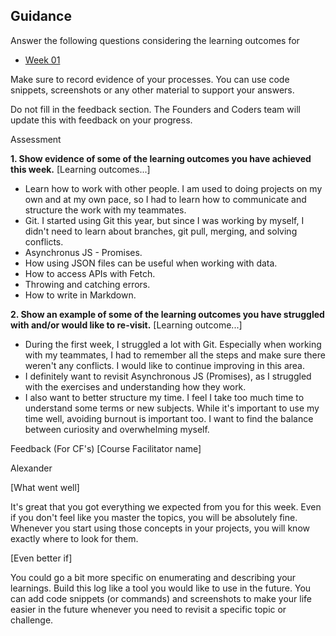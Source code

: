 ## Guidance

Answer the following questions considering the learning outcomes for

- [Week 01](https://learn.foundersandcoders.com/course/syllabus/developer/week01-project01-basics/learning-outcomes/)
  
Make sure to record evidence of your processes. You can use code snippets, screenshots or any other material to support your answers.

Do not fill in the feedback section. The Founders and Coders team will update this with feedback on your progress.

Assessment

**1. Show evidence of some of the learning outcomes you have achieved this week.**
[Learning outcomes...]

* Learn how to work with other people. I am used to doing projects on my own and at my own pace, so I had to learn how to communicate and structure the work with my teammates.
* Git. I started using Git this year, but since I was working by myself, I didn't need to learn about branches, git pull, merging, and solving conflicts.
* Asynchronus JS - Promises.
* How using JSON files can be useful when working with data.
* How to access APIs with Fetch.
* Throwing and catching errors.
* How to write in Markdown.


**2. Show an example of some of the learning outcomes you have struggled with and/or would like to re-visit.**
[Learning outcome...]

* During the first week, I struggled a lot with Git. Especially when working with my teammates, I had to remember all the steps and make sure there weren't any conflicts. I would like to continue improving in this area.
* I definitely want to revisit Asynchronous JS (Promises), as I struggled with the exercises and understanding how they work.
* I also want to better structure my time. I feel I take too much time to understand some terms or new subjects. While it's important to use my time well, avoiding burnout is important too. I want to find the balance between curiosity and overwhelming myself.

Feedback (For CF's)
[Course Facilitator name]

Alexander

[What went well]

It's great that you got everything we expected from you for this week. Even if you don't feel like you master the topics, you will be absolutely fine. Whenever you start using those concepts in your projects, you will know exactly where to look for them.

[Even better if]

You could go a bit more specific on enumerating and describing your learnings. Build this log like a tool you would like to use in the future. You can add code snippets (or commands) and screenshots to make your life easier in the future whenever you need to revisit a specific topic or challenge.
